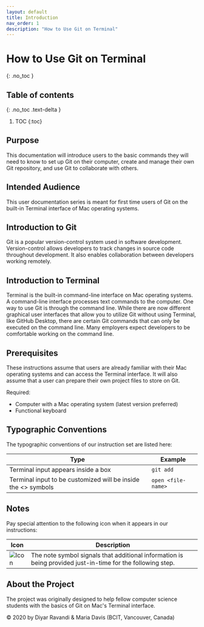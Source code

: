 ```yaml
---
layout: default
title: Introduction
nav_order: 1
description: "How to Use Git on Terminal"
---
```


# How to Use Git on Terminal
{: .no_toc }

## Table of contents
{: .no_toc .text-delta }

1. TOC
{:toc}

## Purpose

This documentation will introduce users to the basic commands they will need to know to set up Git on their computer, create and manage their own Git repository, and use Git to collaborate with others.

## Intended Audience

This user documentation series is meant for first time users of Git on the built-in Terminal interface of Mac operating systems.

## Introduction to Git

Git is a popular version-control system used in software development. Version-control allows  developers to track changes in source code throughout development. It also enables collaboration between developers working remotely. 

## Introduction to Terminal

Terminal is the built-in command-line interface on Mac operating systems. A command-line interface processes text commands to the computer. One way to use Git is through the command line. While there are now different graphical user interfaces that allow you to utilize Git without using Terminal, like GitHub Desktop, there are certain Git commands that can only be executed on the command line. Many employers expect developers to be comfortable working on the command line.

## Prerequisites

These instructions assume that users are already familiar with their Mac operating systems and can access the Terminal interface. It will also assume that a user can prepare their own project files to store on Git.

Required:
* Computer with a Mac operating system (latest version preferred)
* Functional keyboard

## Typographic Conventions

The typographic conventions of our instruction set are listed here:

| Type | Example |
| ----------- | ----------- |
| Terminal input appears inside a box | ```git add``` |
| Terminal input to be customized will be inside the <> symbols | ```open <file-name>``` |

## Notes

Pay special attention to the following icon when it appears in our instructions:

| Icon      | Description |
| ----------- | ----------- |
|   ![Icon](https://imgur.com/8hOhnYk.png)| The note symbol signals that additional information is being provided just-in-time for the following step. |

## About the Project

The project was originally designed to help fellow computer science students with the basics of Git on Mac's Terminal interface.

&copy; 2020 by Diyar Ravandi & Maria Davis (BCIT, Vancouver, Canada)
